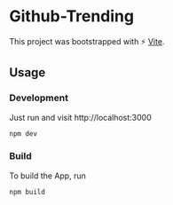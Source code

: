 # Github-Trending

This project was bootstrapped with ⚡️ [Vite](https://vitejs.dev/).

## Usage

### Development

Just run and visit http://localhost:3000

```bash
npm dev
```

### Build

To build the App, run

```bash
npm build
```
